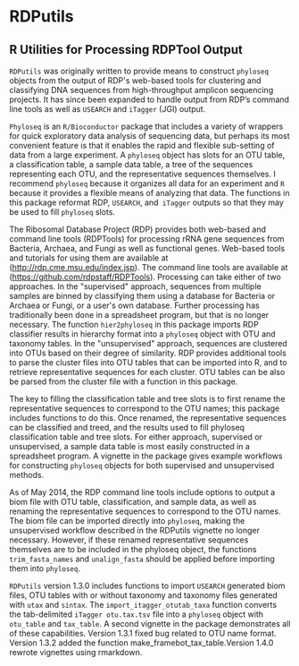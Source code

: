 RDPutils
========

R Utilities for Processing RDPTool Output
---

`RDPutils` was originally written to provide means to construct `phyloseq` objects from the output of RDP's web-based tools for clustering and classifying DNA sequences from high-throughput amplicon sequencing projects.  It has since been expanded to handle output from RDP’s command line tools as well as `USEARCH` and `iTagger` (JGI) output.

`Phyloseq` is an `R/Bioconductor` package that includes a variety of wrappers for quick exploratory data analysis of sequencing data, but perhaps its most convenient feature is that it enables the rapid and flexible sub-setting of data from a large experiment.  A `phyloseq` object has slots for an OTU table, a classification table, a sample data table, a tree of the sequences representing each OTU, and the representative sequences themselves.  I recommend `phyloseq` because it organizes all data for an experiment and `R` because it provides a flexible means of analyzing that data. The functions in this package reformat RDP, `USEARCH`, and` iTagger` outputs so that they may be used to fill `phyloseq` slots.

The Ribosomal Database Project (RDP) provides both web-based and command line tools (RDPTools) for processing rRNA gene sequences from Bacteria, Archaea, and Fungi as well as functional genes.  Web-based tools and tutorials for using them are available at (http://rdp.cme.msu.edu/index.jsp).  The command line tools are available at (https://github.com/rdpstaff/RDPTools). Processing can take either of two approaches.  In the "supervised" approach, sequences from multiple samples are binned by classifying them using a database for Bacteria or Archaea or Fungi, or a user's own database. Further processing has traditionally been done in a spreadsheet program, but that is no longer necessary.  The function `hier2phyloseq` in this package imports RDP classifier results in hierarchy format into a `phyloseq` object with OTU and taxonomy tables. In the "unsupervised" approach, sequences are clustered into OTUs based on their degree of similarity.   RDP provides additional tools to parse the cluster files into OTU tables that can be imported into R, and to retrieve representative sequences for each cluster.  OTU tables can be also be parsed from the cluster file with a function in this package.

The key to filling the classification table and tree slots is to first rename the representative sequences to correspond to the OTU names; this package includes functions to do this.  Once renamed, the representative sequences can be classified and treed, and the results used to fill phyloseq classification table and tree slots.  For either approach, supervised or unsupervised, a sample data table is most easily constructed in a spreadsheet program. A vignette in the package gives example workflows for constructing `phyloseq` objects for both supervised and unsupervised methods.

As of May 2014, the RDP command line tools include options to output a biom file with OTU table, classification, and sample data, as well as renaming the representative sequences to correspond to the OTU names.  The biom file can be imported directly into `phyloseq`, making the unsupervised workflow described in the RDPutils vignette no longer necessary. However, if these renamed  representative sequences themselves are to be included in the phyloseq object, the functions `trim_fasta_names` and `unalign_fasta` should be applied before importing them into `phyloseq`.

`RDPutils` version 1.3.0 includes functions to import `USEARCH` generated biom files, OTU tables with or without taxonomy and taxonomy files generated with `utax` and `sintax`. The `import_itagger_otutab_taxa` function converts the tab-delimited `iTagger otu.tax.tsv` file into a `phyloseq` object with `otu_table` and `tax_table`. A second vignette in the package demonstrates all of these capabilities. Version 1.3.1 fixed bug related to OTU name format. Version 1.3.2 added the function make_framebot_tax_table.Version 1.4.0 rewrote vignettes using rmarkdown.
